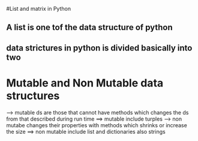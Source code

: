 #List and matrix in Python
## A list is one tof the data structure of python
## data strictures in python is divided basically into two 
# Mutable and Non Mutable data structures 
--> mutable ds are those that cannot  have methods which changes the ds from that described during run time
==> mutable include turples
--> non mutabe changes their properties with methods which shrinks or increase the size
==> non mutable include list and dictionaries also strings
